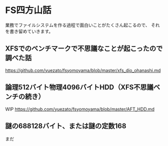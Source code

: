 # FS四方山話
業務でファイルシステムを作る過程で面白いことがたくさん起こるので、
それを書き留めていきます。

## XFSでのベンチマークで不思議なことが起こったので調べた話
https://github.com/yuezato/fsyomoyama/blob/master/xfs_dio_ohanashi.md

## 論理512バイト物理4096バイトHDD（XFS不思議ベンチの続き）
WIP https://github.com/yuezato/fsyomoyama/blob/master/AFT_HDD.md

## 謎の688128バイト、または謎の定数168
まだ
